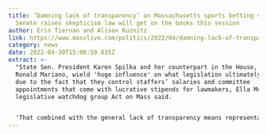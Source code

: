 ```yaml
---
title: ‘Damning lack of transparency’ on Massachusetts sports betting vote in
  Senate raises skepticism law will get on the books this session
author: Erin Tiernan and Alison Kuznitz
link: https://www.masslive.com/politics/2022/04/damning-lack-of-transparency-on-massachusetts-sports-betting-vote-in-senate-raises-skepticism-law-will-get-on-the-books-this-session.html
category: news
date: 2022-04-30T15:08:59.835Z
extract: >-
  "State Sen. President Karen Spilka and her counterpart in the House, Speaker
  Ronald Mariano, wield 'huge influence' on what legislation ultimately succeeds
  due to the fact that they control staffers’ salaries and committee
  appointments that come with lucrative stipends for lawmakers, Ella McDonald of
  legislative watchdog group Act on Mass said.


  'That combined with the general lack of transparency means representatives and senators more accountable to the speaker or senate president than they are to the voters,' she said."
---
```

